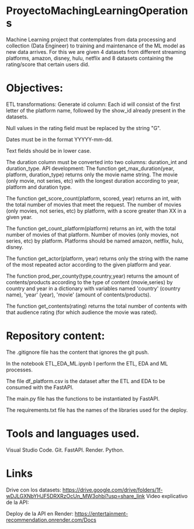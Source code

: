 # ProyectoMachingLearningOperations
Machine Learning project that contemplates from data processing and collection (Data Engineer) to training and maintenance of the ML model as new data arrives. For this we are given 4 datasets from different streaming platforms, amazon, disney, hulu, netflix and 8 datasets containing the rating/score that certain users did.
# Objectives:
ETL transformations:
Generate id column: Each id will consist of the first letter of the platform name, followed by the show_id already present in the datasets.

Null values in the rating field must be replaced by the string "G".

Dates must be in the format YYYYY-mm-dd.

Text fields should be in lower case.

The duration column must be converted into two columns: duration_int and duration_type.
API development:
The function get_max_duration(year, platform, duration_type) returns only the movie name string. The movie (only movie, not series, etc) with the longest duration according to year, platform and duration type. 

The function get_score_count(platform, scored, year) returns an int, with the total number of movies that meet the request. The number of movies (only movies, not series, etc) by platform, with a score greater than XX in a given year. 

The function get_count_platform(platform) returns an int, with the total number of movies of that platform. Number of movies (only movies, not series, etc) by platform. Platforms should be named amazon, netflix, hulu, disney.

The function get_actor(platform, year) returns only the string with the name of the most repeated actor according to the given platform and year.

The function prod_per_county(type,country,year) returns the amount of contents/products according to the type of content (movie,series) by country and year in a dictionary with variables named 'country' (country name), 'year' (year), 'movie' (amount of contents/products).

The function get_contents(rating) returns the total number of contents with that audience rating (for which audience the movie was rated).
# Repository content:

The .gitignore file has the content that ignores the git push.

In the notebook ETL_EDA_ML.ipynb I perform the ETL, EDA and ML processes.

The file df_platform.csv is the dataset after the ETL and EDA to be consumed with the FastAPI.

The main.py file has the functions to be instantiated by FastAPI.

The requirements.txt file has the names of the libraries used for the deploy.
# Tools and languages used.
Visual Studio Code.
Git.
FastAPI.
Render.
Python.
# Links
Drive con los datasets:
https://drive.google.com/drive/folders/1f-wDJLGXNbYHJF5DRXRzOcUn_MW3ohbj?usp=share_link
Video explicativo de la API:

Deploy de la API en Render:
https://entertainment-recommendation.onrender.com/Docs
